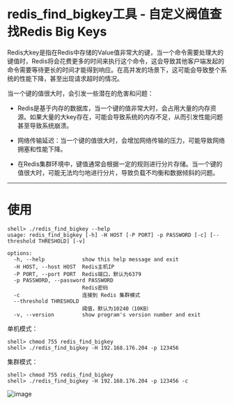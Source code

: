 # redis_find_bigkey工具 - 自定义阀值查找Redis Big Keys

Redis大key是指在Redis中存储的Value值非常大的键，当一个命令需要处理大的键值时，Redis将会花费更多的时间来执行这个命令，这会导致其他客户端发起的命令需要等待更长的时间才能得到响应。在高并发的场景下，这可能会导致整个系统的性能下降，甚至出现请求超时的情况。

当一个键的值很大时，会引发一些潜在的危害和问题：

- Redis是基于内存的数据库，当一个键的值非常大时，会占用大量的内存资源。如果大量的大key存在，可能会导致系统的内存不足，从而引发性能问题甚至导致系统崩溃。
   
- 网络传输延迟：当一个键的值很大时，会增加网络传输的压力，可能导致网络拥塞和性能下降。

- 在Redis集群环境中，键值通常会根据一定的规则进行分片存储。当一个键的值很大时，可能无法均匀地进行分片，导致负载不均衡和数据倾斜的问题。
-----------------------------------------------

# 使用
```
shell> ./redis_find_bigkey --help
usage: redis_find_bigkey [-h] -H HOST [-P PORT] -p PASSWORD [-c] [--threshold THRESHOLD] [-v]

options:
  -h, --help            show this help message and exit
  -H HOST, --host HOST  Redis主机IP
  -P PORT, --port PORT  Redis端口，默认为6379
  -p PASSWORD, --password PASSWORD
                        Redis密码
  -c                    连接到 Redis 集群模式
  --threshold THRESHOLD
                        阈值，默认为10240（10KB）
  -v, --version         show program's version number and exit
```

单机模式：
```
shell> chmod 755 redis_find_bigkey
shell> ./redis_find_bigkey -H 192.168.176.204 -p 123456
```

集群模式：
```
shell> chmod 755 redis_find_bigkey
shell> ./redis_find_bigkey -H 192.168.176.204 -p 123456 -c
```
![image](https://github.com/hcymysql/redis_find_bigkey/assets/19261879/bfee2452-d413-4a78-a01b-89d452f0f279)

